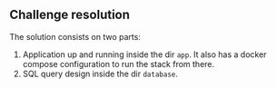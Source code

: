## Challenge resolution

The solution consists on two parts:
1. Application up and running inside the dir `app`. It also has a docker compose configuration to run the stack from there.
2. SQL query design inside the dir `database`.